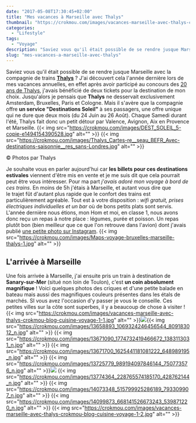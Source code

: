 ```yaml
---
date: "2017-05-08T17:30:45+02:00"
title: "Mes vacances à Marseille avec Thalys"
thumbnail: "https://crokmou.com/images/vacances-marseille-avec-thalys-crokmou-blog-cuisine-voyage-1.jpg"
categories:
  - "Lifestyle"
tags:
  - "Voyage"
description: "Saviez vous qu'il était possible de se rendre jusque Marseille avec la compagnie de trains Thalys ? J'ai découvert cela l'année dernière ..."
slug: "mes-vacances-a-marseille-avec-thalys"
---
```


Saviez vous qu'il était possible de se rendre jusque Marseille avec la compagnie de trains [**Thalys**](http://www.thalys.com) ? J'ai découvert cela l'année dernière lors de mes vacances annuelles, en effet après avoir participé au concours des [20 ans de Thalys](https://crokmou.com/2016/06/thalys-fete-20-ans-cake-contest), j'avais bénéficié de deux tickets pour la destination de mon choix. Jusqu'alors je pensais que **Thalys** ne desservait exclusivement Amsterdam, Bruxelles, Paris et Cologne. Mais il s'avère que la compagnie offre **un service "Destinations Soleil"** à ses passagers, une offre unique qui ne dure que deux mois (du 24 Juin au 26 Août). Chaque Samedi durant l'été, Thalys fait donc un petit détour par Valence, Avignon, Aix en Provence et Marseille. {{< img src="https://crokmou.com/images/DEST_SOLEIL_5-copie-e1494154390528.jpg" alt="" >}} {{< img src="https://crokmou.com/images/Thalys_Cartes-re__seau_BEFR_Avec-destinations-saisonnie__res_sans-Londres.jpg" alt="" >}}

© Photos par Thalys

Je souhaite vous en parler aujourd'hui car **les billets pour ces destinations estivales** viennent d'être mis en vente et je me suis dit que cela pourrait peut être vous intéresser. Pour ma part _j'avais adoré mon voyage à bord de ces trains_. En moins de 5h j'étais à Marseille, et autant vous dire que le trajet fût d'autant plus rapide que le confort des trains est particulièrement agréable. Tout est à votre disposition : _wifi gratuit, prises électriques individuelles et un bar_ où de bons petits plats sont servis. L'année dernière nous étions, mon Hom et moi, en classe 1, nous avons donc reçu un repas à notre place : légumes, purée et poisson. Un repas plutôt bon (bien meilleur que ce que l'on retrouve dans l'avion) dont j'avais publié [une petite photo sur Instagram](https://www.instagram.com/p/BJnrThIDVdE/). {{< img src="https://crokmou.com/images/Maps-voyage-bruxelles-marseille-thalys-1.jpg" alt="" >}}

## L'arrivée à Marseille

Une fois arrivée à Marseille, j'ai ensuite pris un train à destination de **Sanary-sur-Mer** (situé non loin de Toulon), c'est **un coin absolument magnifique** ! Voici quelques photos des criques et d'une petite balade en bateau mais aussi des magnifiques couleurs présentes dans les étals de marchés. SI vous avez l'occasion d'y passer je vous le conseille. Ces petites villes sur la côte sont superbes, il y a beaucoup de chose à visiter ! {{< img src="https://crokmou.com/images/vacances-marseille-avec-thalys-crokmou-blog-cuisine-voyage-1-1.jpg" alt="" >}}![](https://crokmou.com/images/vacances-marseille-avec-thalys-crokmou-blog-cuisine-voyage-1-3.jpg){{< img src="https://crokmou.com/images/13658893_1069324246456544_809183012_n.jpg" alt="" >}} {{< img src="https://crokmou.com/images/13671090_1774732419466672_1383113031_n.jpg" alt="" >}} {{< img src="https://crokmou.com/images/13671700_1625441181081222_648989195_n.jpg" alt="" >}} {{< img src="https://crokmou.com/images/13725779_989194097846144_750773576_n.jpg" alt="" >}}![](https://crokmou.com/images/14052698_112908212495092_2119268606_n.jpg) {{< img src="https://crokmou.com/images/13774364_228765574185170_428762144_n.jpg" alt="" >}} {{< img src="https://crokmou.com/images/14073348_515799925286189_793309907_n.jpg" alt="" >}} {{< img src="https://crokmou.com/images/14099873_668141526673243_539871220_n.jpg" alt="" >}} {{< img src="https://crokmou.com/images/vacances-marseille-avec-thalys-crokmou-blog-cuisine-voyage-1-2.jpg" alt="" >}}